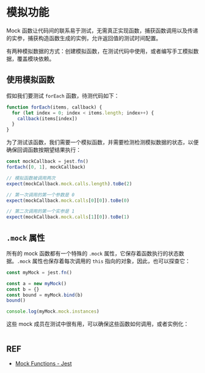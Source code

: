 # 模拟功能

Mock 函数让代码间的联系易于测试，无需真正实现函数，捕获函数调用以及传递的实参，捕获构造函数生成的实例，允许返回值的测试时间配置。

有两种模拟数据的方式：创建模拟函数，在测试代码中使用，或者编写手工模拟数据，覆盖模块依赖。

## 使用模拟函数

假如我们要测试 `forEach` 函数，待测代码如下：

```js
function forEach(items, callback) {
  for (let index = 0; index < items.length; index++) {
    callback(items[index])
  }
}
```

为了测试该函数，我们需要一个模拟函数，并需要检测检测模拟数据的状态，以便确保回调函数按期望结果执行：

```js
const mockCallback = jest.fn()
forEach([0, 1], mockCallback)

// 模拟函数被调用两次
expect(mockCallback.mock.calls.length).toBe(2)

// 第一次调用的第一个参数是 0
expect(mockCallback.mock.calls[0][0]).toBe(0)

// 第二次调用的第一个实参是 1
expect(mockCallback.mock.calls[1][0]).toBe(1)
```

## `.mock` 属性

所有的 mock 函数都有一个特殊的 `.mock` 属性，它保存着函数执行的状态数据。`.mock` 属性也保存着每次调用的 `this` 指向的对象，因此，也可以探查它：

```js
const myMock = jest.fn()

const a = new myMock()
const b = {}
const bound = myMock.bind(b)
bound()

console.log(myMock.mock.instances)
```

这些 mock 成员在测试中很有用，可以确保这些函数如何调用，或者实例化：

```js

```

## REF

- [Mock Functions - Jest][docs]

[docs]: https://facebook.github.io/jest/docs/en/mock-functions.html